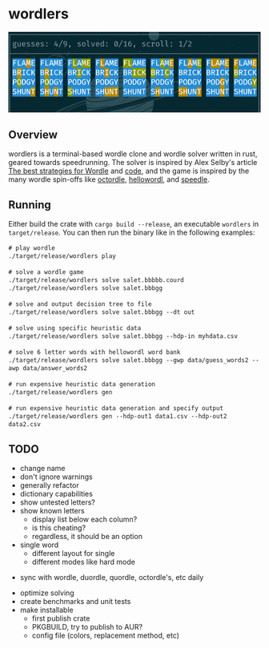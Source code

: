 # wordlers

![preview](data/preview.png)

## Overview
wordlers is a terminal-based wordle clone and wordle solver written in
rust, geared towards speedrunning. The solver is inspired by Alex
Selby's article [The best strategies for
Wordle](http://sonorouschocolate.com/notes/index.php/The_best_strategies_for_Wordle)
and [code](https://github.com/alex1770/wordle), and the game is
inspired by the many wordle spin-offs like
[octordle](https://octordle.com),
[hellowordl](https://hellowordl.net), and
[speedle](https://tck.mn/speedle/).

## Running
Either build the crate with `cargo build --release`, an executable
`wordlers` in `target/release`. You can then run the binary like in
the following examples:

```
# play wordle
./target/release/wordlers play

# solve a wordle game
./target/release/wordlers solve salet.bbbbb.courd
./target/release/wordlers solve salet.bbbgg

# solve and output decision tree to file
./target/release/wordlers solve salet.bbbgg --dt out

# solve using specific heuristic data
./target/release/wordlers solve salet.bbbgg --hdp-in myhdata.csv

# solve 6 letter words with hellowordl word bank
./target/release/wordlers solve salet.bbbgg --gwp data/guess_words2 --awp data/answer_words2

# run expensive heuristic data generation
./target/release/wordlers gen

# run expensive heuristic data generation and specify output
./target/release/wordlers gen --hdp-out1 data1.csv --hdp-out2 data2.csv
```

## TODO
* change name
* don't ignore warnings
* generally refactor
* dictionary capabilities
* show untested letters?
* show known letters
  - display list below each column?
  - is this cheating?
  - regardless, it should be an option
* single word
  - different layout for single
  - different modes like hard mode
- sync with wordle, duordle, quordle, octordle's, etc daily
* optimize solving
* create benchmarks and unit tests
* make installable
  - first publish crate
  - PKGBUILD, try to publish to AUR?
  - config file (colors, replacement method, etc)
